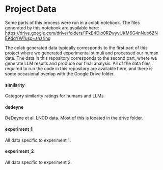 # Project Data

Some parts of this process were run in a colab notebook. The files generated by this notebook are available here:
https://drive.google.com/drive/folders/1PkE4Dip0RZwyvUKM6G4nNub6ZNEKddYW?usp=sharing


The colab generated data typically corresponds to the first part of this project where we generated experimental stimuli and processed our human data. The data in this repository corresponds to the second part, where we generate LLM results and produce our final analysis. All of the data files required to run the code in this repository are available here, and there is some occasional overlap with the Google Drive folder.


#### similarity
Category similarity ratings for humans and LLMs

#### dedeyne
DeDeyne et al. LNCD data. Most of this is located in the drive folder.

#### experiment_1
All data specific to experiment 1.

#### experiment_2
All data specific to experiment 2.
